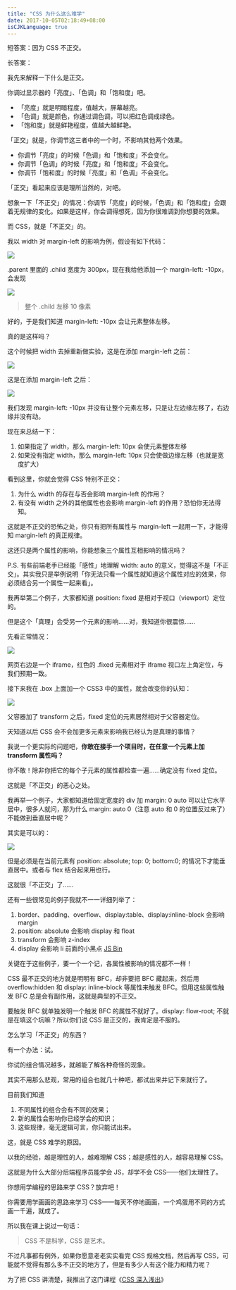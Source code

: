 ```yaml
---
title: "CSS 为什么这么难学"
date: 2017-10-05T02:18:49+08:00
isCJKLanguage: true
---
```


短答案：因为 CSS 不正交。

长答案：

我先来解释一下什么是正交。

你调过显示器的「亮度」、「色调」和「饱和度」吧。

*   「亮度」就是明暗程度，值越大，屏幕越亮。
*   「色调」就是颜色，你通过调色调，可以把红色调成绿色。
*   「饱和度」就是鲜艳程度，值越大越鲜艳。

「正交」就是，你调节这三者中的一个时，不影响其他两个效果。

*   你调节「亮度」的时候「色调」和「饱和度」不会变化。
*   你调节「色调」的时候「亮度」和「饱和度」不会变化。
*   你调节「饱和度」的时候「亮度」和「色调」不会变化。

「正交」看起来应该是理所当然的，对吧。

想象一下「不正交」的情况：你调节「亮度」的时候，「色调」和「饱和度」会跟着无规律的变化。如果是这样，你会调得想死，因为你很难调到你想要的效果。

而 CSS，就是「不正交」的。

我以 width 对 margin-left 的影响为例，假设有如下代码：

![](/images/css-hard/1.jpg)

.parent 里面的 .child 宽度为 300px，现在我给他添加一个 margin-left: -10px，会发现

![](/images/css-hard/2.jpg)

> 整个 .child 左移 10 像素

好的，于是我们知道 margin-left: -10px 会让元素整体左移。

真的是这样吗？

这个时候把 width 去掉重新做实验，这是在添加 margin-left 之前：

![](/images/css-hard/3.jpg)

这是在添加 margin-left 之后：

![](/images/css-hard/4.jpg)

我们发现 margin-left: -10px 并没有让整个元素左移，只是让左边缘左移了，右边缘并没有动。

现在来总结一下：

1.  如果指定了 width，那么 margin-left: 10px 会使元素整体左移
2.  如果没有指定 width，那么 margin-left: 10px 只会使做边缘左移（也就是宽度扩大）

看到这里，你就会觉得 CSS 特别不正交：

1.  为什么 width 的存在与否会影响 margin-left 的作用？
2.  有没有 width 之外的其他属性也会影响 margin-left 的作用？恐怕你无法得知。

这就是不正交的恐怖之处，你只有把所有属性与 margin-left 一起用一下，才能得知 margin-left 的真正规律。

这还只是两个属性的影响，你能想象三个属性互相影响的情况吗？

P.S. 有些前端老手已经能「感性」地理解 width: auto 的意义，觉得这不是「不正交」。其实我只是举例说明「你无法只看一个属性就知道这个属性对应的效果，你必须结合另一个属性一起来看」。

我再举第二个例子，大家都知道 position: fixed 是相对于视口（viewport）定位的。

但是这个「真理」会受另一个元素的影响……对，我知道你很震惊……

先看正常情况：

![](/images/css-hard/5.jpg)

网页右边是一个 iframe，红色的 .fixed 元素相对于 iframe 视口左上角定位，与我们预期一致。

接下来我在 .box 上面加一个 CSS3 中的属性，就会改变你的认知：

![](/images/css-hard/6.jpg)

父容器加了 transform 之后，fixed 定位的元素居然相对于父容器定位。

天知道以后 CSS 会不会加更多元素来影响我已经认为是真理的事情？

我说一个更实际的问题吧，**你敢在接手一个项目时，在任意一个元素上加 transform 属性吗？**

你不敢！除非你把它的每个子元素的属性都检查一遍……确定没有 fixed 定位。

这就是「不正交」的恶心之处。

我再举一个例子，大家都知道给固定宽度的 div 加 margin: 0 auto 可以让它水平居中，很多人就问，那为什么 margin: auto 0（注意 auto 和 0 的位置反过来了）不能做到垂直居中呢？

其实是可以的：

![](/images/css-hard/7.jpg)

但是必须是在当前元素有 position: absolute; top: 0; bottom:0; 的情况下才能垂直居中。或者与 flex 结合起来用也行。

这就很「不正交」了……

还有一些很常见的例子我就不一一详细列举了：

1.  border、padding、overflow、display:table、display:inline-block 会影响 margin
2.  position: absolute 会影响 display 和 float
3.  transform 会影响 z-index
4.  display 会影响 li 前面的小黑点 [JS Bin](https://jsbin.com/tasedikuhu/1/edit?html,css,output)

关键在于这些例子，要一个一个记，各属性被影响的情况都不一样！

CSS 最不正交的地方就是明明有 BFC，却非要把 BFC 藏起来，然后用 overflow:hidden 和 display: inline-block 等属性来触发 BFC。但用这些属性触发 BFC 总是会有副作用，这就是典型的不正交。

要触发 BFC 就单独发明一个触发 BFC 的属性不就好了。display: flow-root; 不就是在填这个坑嘛？所以你们说 CSS 是正交的，我肯定是不服的。

怎么学习「不正交」的东西？

有一个办法：试。

你试的组合情况越多，就越能了解各种奇怪的现象。

其实不用那么悲观，常用的组合也就几十种吧，都试出来并记下来就行了。

目前我们知道

1.  不同属性的组合会有不同的效果；
2.  新的属性会影响你已经学会的知识；
3.  这些规律，毫无逻辑可言，你只能试出来。

这，就是 CSS 难学的原因。

以我的经验，越是理性的人，越难理解 CSS；越是感性的人，越容易理解 CSS。

这就是为什么大部分后端程序员能学会 JS，却学不会 CSS——他们太理性了。

你想用学编程的思路来学 CSS？放弃吧！

你需要用学画画的思路来学习 CSS——每天不停地画画，一个鸡蛋用不同的方式画一千遍，就成了。

所以我在课上说过一句话：

> CSS 不是科学，CSS 是艺术。

不过凡事都有例外，如果你愿意老老实实看完 CSS 规格文档，然后再写 CSS，可能就不觉得有那么多不正交的地方了，但是有多少人有这个能力和精力呢？


为了把 CSS 讲清楚，我推出了这门课程《[CSS 深入浅出](https://xiedaimala.com/courses/003b1951-22af-4821-ad80-d2880c0074eb)》

